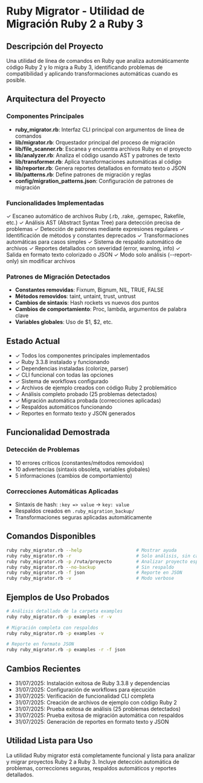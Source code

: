 # Ruby Migrator - Utilidad de Migración Ruby 2 a Ruby 3

## Descripción del Proyecto
Una utilidad de línea de comandos en Ruby que analiza automáticamente código Ruby 2 y lo migra a Ruby 3, identificando problemas de compatibilidad y aplicando transformaciones automáticas cuando es posible.

## Arquitectura del Proyecto

### Componentes Principales
- **ruby_migrator.rb**: Interfaz CLI principal con argumentos de línea de comandos
- **lib/migrator.rb**: Orquestador principal del proceso de migración
- **lib/file_scanner.rb**: Escanea y encuentra archivos Ruby en el proyecto
- **lib/analyzer.rb**: Analiza el código usando AST y patrones de texto
- **lib/transformer.rb**: Aplica transformaciones automáticas al código
- **lib/reporter.rb**: Genera reportes detallados en formato texto o JSON
- **lib/patterns.rb**: Define patrones de migración y reglas
- **config/migration_patterns.json**: Configuración de patrones de migración

### Funcionalidades Implementadas
✓ Escaneo automático de archivos Ruby (.rb, .rake, .gemspec, Rakefile, etc.)
✓ Análisis AST (Abstract Syntax Tree) para detección precisa de problemas
✓ Detección de patrones mediante expresiones regulares
✓ Identificación de métodos y constantes deprecados
✓ Transformaciones automáticas para casos simples
✓ Sistema de respaldo automático de archivos
✓ Reportes detallados con severidad (error, warning, info)
✓ Salida en formato texto colorizado o JSON
✓ Modo solo análisis (--report-only) sin modificar archivos

### Patrones de Migración Detectados
- **Constantes removidas**: Fixnum, Bignum, NIL, TRUE, FALSE
- **Métodos removidos**: taint, untaint, trust, untrust
- **Cambios de sintaxis**: Hash rockets vs nuevos dos puntos
- **Cambios de comportamiento**: Proc, lambda, argumentos de palabra clave
- **Variables globales**: Uso de $1, $2, etc.

## Estado Actual
- ✓ Todos los componentes principales implementados
- ✓ Ruby 3.3.8 instalado y funcionando
- ✓ Dependencias instaladas (colorize, parser)
- ✓ CLI funcional con todas las opciones
- ✓ Sistema de workflows configurado
- ✓ Archivos de ejemplo creados con código Ruby 2 problemático
- ✓ Análisis completo probado (25 problemas detectados)
- ✓ Migración automática probada (correcciones aplicadas)
- ✓ Respaldos automáticos funcionando
- ✓ Reportes en formato texto y JSON generados

## Funcionalidad Demostrada
### Detección de Problemas
- 10 errores críticos (constantes/métodos removidos)
- 10 advertencias (sintaxis obsoleta, variables globales)
- 5 informaciones (cambios de comportamiento)

### Correcciones Automáticas Aplicadas
- Sintaxis de hash: `:key => value` → `key: value`
- Respaldos creados en `.ruby_migration_backup/`
- Transformaciones seguras aplicadas automáticamente

## Comandos Disponibles
```bash
ruby ruby_migrator.rb --help                    # Mostrar ayuda
ruby ruby_migrator.rb -r                        # Solo análisis, sin cambios
ruby ruby_migrator.rb -p /ruta/proyecto         # Analizar proyecto específico
ruby ruby_migrator.rb --no-backup               # Sin respaldo
ruby ruby_migrator.rb -f json                   # Reporte en JSON
ruby ruby_migrator.rb -v                        # Modo verbose
```

## Ejemplos de Uso Probados
```bash
# Análisis detallado de la carpeta examples
ruby ruby_migrator.rb -p examples -r -v

# Migración completa con respaldos
ruby ruby_migrator.rb -p examples -v

# Reporte en formato JSON
ruby ruby_migrator.rb -p examples -r -f json
```

## Cambios Recientes
- 31/07/2025: Instalación exitosa de Ruby 3.3.8 y dependencias
- 31/07/2025: Configuración de workflows para ejecución
- 31/07/2025: Verificación de funcionalidad CLI completa
- 31/07/2025: Creación de archivos de ejemplo con código Ruby 2
- 31/07/2025: Prueba exitosa de análisis (25 problemas detectados)
- 31/07/2025: Prueba exitosa de migración automática con respaldos
- 31/07/2025: Generación de reportes en formato texto y JSON

## Utilidad Lista para Uso
La utilidad Ruby migrator está completamente funcional y lista para analizar y migrar proyectos Ruby 2 a Ruby 3. Incluye detección automática de problemas, correcciones seguras, respaldos automáticos y reportes detallados.